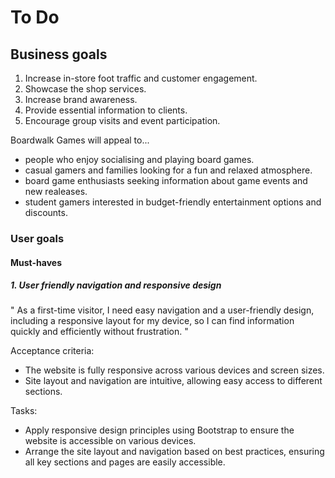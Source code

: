 # To Do

## Business goals

1. Increase in-store foot traffic and customer engagement.
1. Showcase the shop services.
1. Increase brand awareness.
1. Provide essential information to clients.
1. Encourage group visits and event participation.

Boardwalk Games will appeal to...
- people who enjoy socialising and playing board games.
- casual gamers and families looking for a fun and relaxed atmosphere.
- board game enthusiasts seeking information about game events and new realeases.
- student gamers interested in budget-friendly entertainment options and discounts.

### User goals

#### Must-haves

##### 1. User friendly navigation and responsive design

" As a first-time visitor, I need easy navigation and a user-friendly design, including a responsive layout for my device, so I can find information quickly and efficiently without frustration. "

Acceptance criteria:
- The website is fully responsive across various devices and screen sizes.
- Site layout and navigation are intuitive, allowing easy access to different sections.

Tasks:
- Apply responsive design principles using Bootstrap to ensure the website is accessible on various devices.
- Arrange the site layout and navigation based on best practices, ensuring all key sections and pages are easily accessible.
